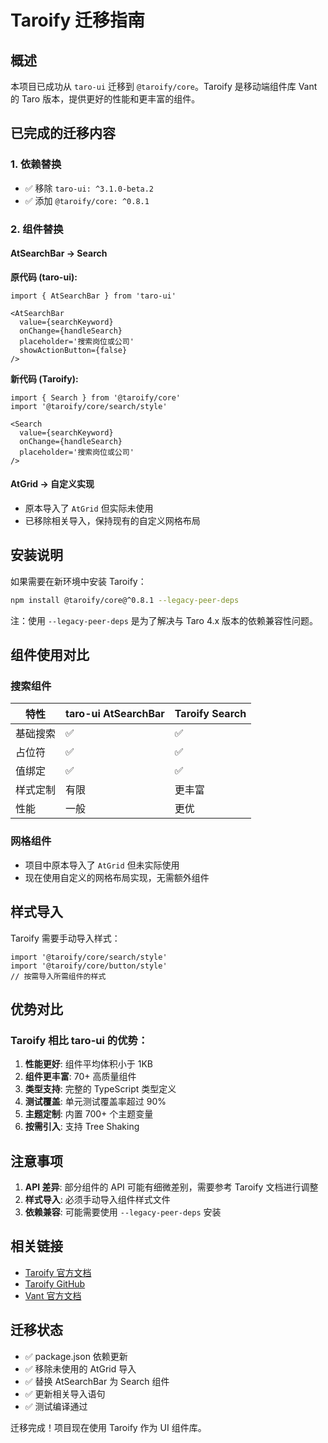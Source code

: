 # Taroify 迁移指南

## 概述

本项目已成功从 `taro-ui` 迁移到 `@taroify/core`。Taroify 是移动端组件库 Vant 的 Taro 版本，提供更好的性能和更丰富的组件。

## 已完成的迁移内容

### 1. 依赖替换
- ✅ 移除 `taro-ui: ^3.1.0-beta.2`
- ✅ 添加 `@taroify/core: ^0.8.1`

### 2. 组件替换

#### AtSearchBar → Search
**原代码 (taro-ui):**
```tsx
import { AtSearchBar } from 'taro-ui'

<AtSearchBar
  value={searchKeyword}
  onChange={handleSearch}
  placeholder='搜索岗位或公司'
  showActionButton={false}
/>
```

**新代码 (Taroify):**
```tsx
import { Search } from '@taroify/core'
import '@taroify/core/search/style'

<Search
  value={searchKeyword}
  onChange={handleSearch}
  placeholder='搜索岗位或公司'
/>
```

#### AtGrid → 自定义实现
- 原本导入了 `AtGrid` 但实际未使用
- 已移除相关导入，保持现有的自定义网格布局

## 安装说明

如果需要在新环境中安装 Taroify：

```bash
npm install @taroify/core@^0.8.1 --legacy-peer-deps
```

注：使用 `--legacy-peer-deps` 是为了解决与 Taro 4.x 版本的依赖兼容性问题。

## 组件使用对比

### 搜索组件
| 特性 | taro-ui AtSearchBar | Taroify Search |
|------|-------------------|----------------|
| 基础搜索 | ✅ | ✅ |
| 占位符 | ✅ | ✅ |
| 值绑定 | ✅ | ✅ |
| 样式定制 | 有限 | 更丰富 |
| 性能 | 一般 | 更优 |

### 网格组件
- 项目中原本导入了 `AtGrid` 但未实际使用
- 现在使用自定义的网格布局实现，无需额外组件

## 样式导入

Taroify 需要手动导入样式：
```tsx
import '@taroify/core/search/style'
import '@taroify/core/button/style'
// 按需导入所需组件的样式
```

## 优势对比

### Taroify 相比 taro-ui 的优势：
1. **性能更好**: 组件平均体积小于 1KB
2. **组件更丰富**: 70+ 高质量组件
3. **类型支持**: 完整的 TypeScript 类型定义
4. **测试覆盖**: 单元测试覆盖率超过 90%
5. **主题定制**: 内置 700+ 个主题变量
6. **按需引入**: 支持 Tree Shaking

## 注意事项

1. **API 差异**: 部分组件的 API 可能有细微差别，需要参考 Taroify 文档进行调整
2. **样式导入**: 必须手动导入组件样式文件
3. **依赖兼容**: 可能需要使用 `--legacy-peer-deps` 安装

## 相关链接

- [Taroify 官方文档](https://taroify.github.io/taroify.com/introduce/)
- [Taroify GitHub](https://github.com/mallfoundry/taroify)
- [Vant 官方文档](https://vant-contrib.gitee.io/vant/)

## 迁移状态

- ✅ package.json 依赖更新
- ✅ 移除未使用的 AtGrid 导入
- ✅ 替换 AtSearchBar 为 Search 组件
- ✅ 更新相关导入语句
- ✅ 测试编译通过

迁移完成！项目现在使用 Taroify 作为 UI 组件库。 